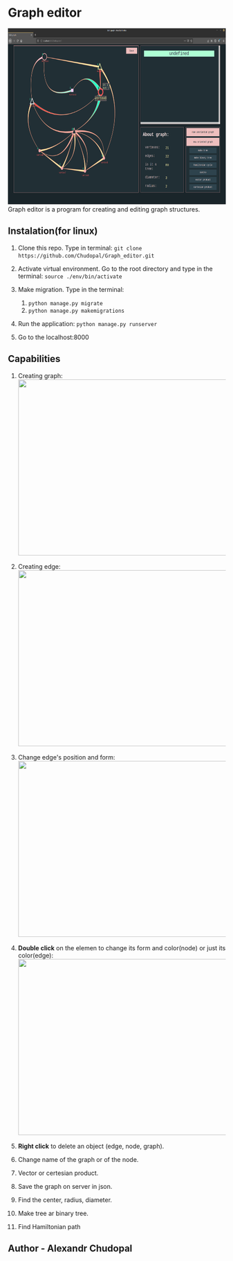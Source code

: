 # Graph editor
<img src=https://github.com/Chudopal/Graph_editor/blob/master/images/intro.png width=720 height=406>
Graph editor is a program for creating and editing graph structures.

## Instalation(for linux)
1. Clone this repo. Type in terminal:
    ```git clone https://github.com/Chudopal/Graph_editor.git```

2. Activate virtual environment. Go to the root directory and type in the terminal:
    ```source ./env/bin/activate```

3. Make migration. Type in the terminal:
    1. ```python manage.py migrate```
    2. ```python manage.py makemigrations```
4. Run the application:
    ```python manage.py runserver```

5. Go to the localhost:8000

## Capabilities

1. Creating graph:
    <img src=https://github.com/Chudopal/Graph_editor/blob/master/images/create_graph.gif width=720 height=406>

2. Creating edge:
    <img src=https://github.com/Chudopal/Graph_editor/blob/master/images/create_edge.gif width=720 height=406>

3. Change edge's position and form:
    <img src=https:https://github.com/Chudopal/Graph_editor/blob/master/images/change_edge.gif width=720 height=406>

4. **Double click** on the elemen to change its form and color(node) or just its color(edge):
    <img src=https://github.com/Chudopal/Graph_editor/blob/master/change_node.gif width=720 height=406>

5. **Right click** to delete an object (edge, node, graph).

6. Change name of the graph or of the node.

7. Vector or certesian product.

8. Save the graph on server in json.

9. Find the center, radius, diameter.

10. Make tree ar binary tree.

11. Find Hamiltonian path

## Author - Alexandr Chudopal
